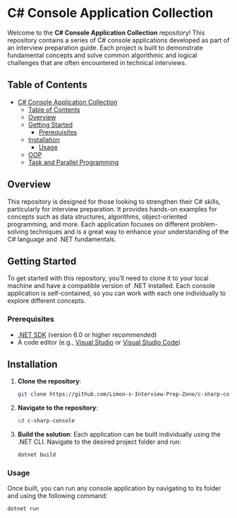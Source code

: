 # C# Console Application Collection

Welcome to the **C# Console Application Collection** repository! This repository contains a series of C# console applications developed as part of an interview preparation guide. Each project is built to demonstrate fundamental concepts and solve common algorithmic and logical challenges that are often encountered in technical interviews.

## Table of Contents

- [C# Console Application Collection](#c-console-application-collection)
  - [Table of Contents](#table-of-contents)
  - [Overview](#overview)
  - [Getting Started](#getting-started)
    - [Prerequisites](#prerequisites)
  - [Installation](#installation)
    - [Usage](#usage)
  - [OOP](https://github.com/Limon-s-Interview-Prep-Zone/c-sharp-console/blob/master/OOP/OOP.md)
  - [Task and Parallel Programming](https://github.com/Limon-s-Interview-Prep-Zone/c-sharp-console/blob/master/TaskBasedAsync/TaskBasedAsync.md)

## Overview

This repository is designed for those looking to strengthen their C# skills, particularly for interview preparation. It provides hands-on examples for concepts such as data structures, algorithms, object-oriented programming, and more. Each application focuses on different problem-solving techniques and is a great way to enhance your understanding of the C# language and .NET fundamentals.

## Getting Started

To get started with this repository, you’ll need to clone it to your local machine and have a compatible version of .NET installed. Each console application is self-contained, so you can work with each one individually to explore different concepts.

### Prerequisites

- [.NET SDK](https://dotnet.microsoft.com/download) (version 6.0 or higher recommended)
- A code editor (e.g., [Visual Studio](https://visualstudio.microsoft.com/) or [Visual Studio Code](https://code.visualstudio.com/))

## Installation

1. **Clone the repository**:
   ```bash
   git clone https://github.com/Limon-s-Interview-Prep-Zone/c-sharp-console.git
   ```
2. **Navigate to the repository**:
    ```bash
    cd c-sharp-console
    ```
3. **Build the solution**: Each application can be built individually using the .NET CLI. Navigate to the desired project folder and run:
    ```bash
    dotnet build
    ```
### Usage
Once built, you can run any console application by navigating to its folder and using the following command:
```bash
dotnet run
```
